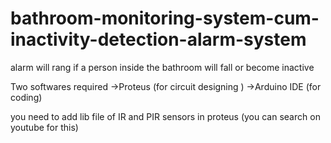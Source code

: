 # bathroom-monitoring-system-cum-inactivity-detection-alarm-system
alarm will rang if a person inside the bathroom will fall or become inactive


Two softwares required
->Proteus (for circuit designing )
->Arduino IDE (for coding)

you need to add lib file of IR and PIR sensors in proteus (you can search on youtube for this)
